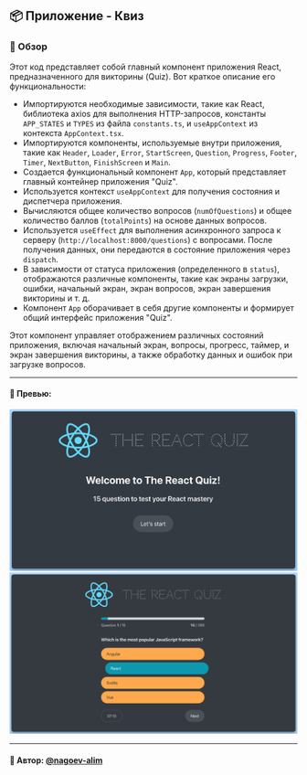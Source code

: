 ## 📦 Приложение - Квиз

### 🚀 Обзор
Этот код представляет собой главный компонент приложения React, предназначенного для викторины (Quiz). Вот краткое описание его функциональности:

- Импортируются необходимые зависимости, такие как React, библиотека axios для выполнения HTTP-запросов, константы `APP_STATES` и `TYPES` из файла `constants.ts`, и `useAppContext` из контекста `AppContext.tsx`.
- Импортируются компоненты, используемые внутри приложения, такие как `Header`, `Loader`, `Error`, `StartScreen`, `Question`, `Progress`, `Footer`, `Timer`, `NextButton`, `FinishScreen` и `Main`.
- Создается функциональный компонент `App`, который представляет главный контейнер приложения "Quiz".
- Используется контекст `useAppContext` для получения состояния и диспетчера приложения.
- Вычисляются общее количество вопросов (`numOfQuestions`) и общее количество баллов (`totalPoints`) на основе данных вопросов.
- Используется `useEffect` для выполнения асинхронного запроса к серверу (`http://localhost:8000/questions`) с вопросами. После получения данных, они передаются в состояние приложения через `dispatch`.
- В зависимости от статуса приложения (определенного в `status`), отображаются различные компоненты, такие как экраны загрузки, ошибки, начальный экран, экран вопросов, экран завершения викторины и т. д.
- Компонент `App` оборачивает в себя другие компоненты и формирует общий интерфейс приложения "Quiz".

Этот компонент управляет отображением различных состояний приложения, включая начальный экран, вопросы, прогресс, таймер, и экран завершения викторины, а также обработку данных и ошибок при загрузке вопросов.

---
#### 🌄 Превью:
![Превью](public/images/preview.jpg)
![Превью](public/images/preview_1.jpg)


-----
#### 🙌 Автор: [@nagoev-alim](https://github.com/nagoev-alim)

